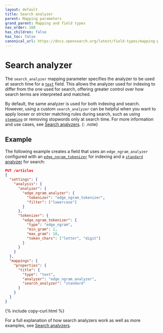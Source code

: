 ```yaml
---
layout: default
title: Search analyzer
parent: Mapping parameters
grand_parent: Mapping and field types
nav_order: 160
has_children: false
has_toc: false
canonical_url: https://docs.opensearch.org/latest/field-types/mapping-parameters/search-analyzer/
---
```


# Search analyzer

The `search_analyzer` mapping parameter specifies the analyzer to be used at search time for a [`text`]({{site.url}}{{site.baseurl}}/field-types/supported-field-types/text/) field. This allows the analyzer used for indexing to differ from the one used for search, offering greater control over how search terms are interpreted and matched.

By default, the same analyzer is used for both indexing and search. However, using a custom `search_analyzer` can be helpful when you want to apply looser or stricter matching rules during search, such as using [`stemming`]({{site.url}}{{site.baseurl}}/analyzers/stemming/) or removing stopwords only at search time. For more information and use cases, see [Search analyzers]({{site.url}}{{site.baseurl}}/analyzers/search-analyzers/).
{: .note}

## Example

The following example creates a field that uses an `edge_ngram_analyzer` configured with an [`edge_ngram_tokenizer`]({{site.url}}{{site.baseurl}}/analyzers/tokenizers/edge-n-gram/) for indexing and a [`standard` analyzer]({{site.url}}{{site.baseurl}}/analyzers/supported-analyzers/standard/) for search:

```json
PUT /articles
{
  "settings": {
    "analysis": {
      "analyzer": {
        "edge_ngram_analyzer": {
          "tokenizer": "edge_ngram_tokenizer",
          "filter": ["lowercase"]
        }
      },
      "tokenizer": {
        "edge_ngram_tokenizer": {
          "type": "edge_ngram",
          "min_gram": 2,
          "max_gram": 10,
          "token_chars": ["letter", "digit"]
        }
      }
    }
  },
  "mappings": {
    "properties": {
      "title": {
        "type": "text",
        "analyzer": "edge_ngram_analyzer",
        "search_analyzer": "standard"
      }
    }
  }
}
```
{% include copy-curl.html %}

For a full explanation of how search analyzers work as well as more examples, see [Search analyzers]({{site.url}}{{site.baseurl}}/analyzers/search-analyzers/).
